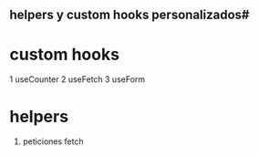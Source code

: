 ## helpers y custom hooks personalizados#

# custom hooks
1 useCounter
2 useFetch
3 useForm


# helpers
1. peticiones fetch